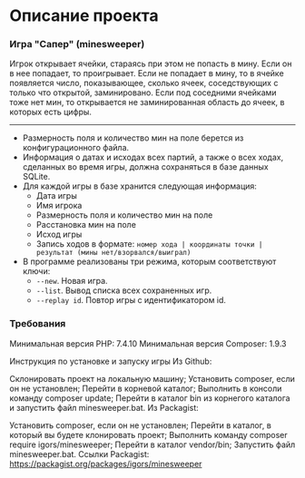 # Описание проекта
### Игра "Сапер" (minesweeper)
Игрок открывает ячейки, стараясь при этом не попасть в мину. Если он в нее попадает, то проигрывает. Если не попадает в мину, то в ячейке появляется число, показывающее, сколько ячеек, соседствующих с только что открытой, заминировано. Если под соседними ячейками тоже нет мин, то открывается не заминированная область до ячеек, в которых есть цифры. 
* * *

* Размерность поля и количество мин на поле берется из конфигурационного файла.
* Информация о датах и исходах всех партий, а также о всех ходах, сделанных во время игры, должна сохраняться в базе данных SQLite.
* Для каждой игры в базе хранится следующая информация:
    * Дата игры
    * Имя игрока
    * Размерность поля и количество мин на поле
    * Расстановка мин на поле
    * Исход игры 
    * Запись ходов в формате: 
      `номер хода | координаты точки | результат (мины нет/взорвался/выиграл)`
* В программе реализованы три режима, которым соответствуют ключи:
    * `--new`. Новая игра.
    * `--list`. Вывод списка всех сохраненных игр.
    * `--replay id`. Повтор игры с идентификатором id.
### Требования
Минимальная версия PHP: 7.4.10
Минимальная версия Composer: 1.9.3

Инструкция по установке и запуску игры
Из Github:

Склонировать проект на локальную машину;
Установить composer, если он не установлен;
Перейти в корневой каталог;
Выполнить в консоли команду composer update;
Перейти в каталог bin из корнегого каталога и запустить файл minesweeper.bat.
Из Packagist:

Установить composer, если он не установлен;
Перейти в каталог, в который вы будете клонировать проект;
Выполнить команду composer require igors/minesweeper;
Перейти в каталог vendor/bin;
Запустить файл minesweeper.bat.
Ссылки
Packagist: https://packagist.org/packages/igors/minesweeper
